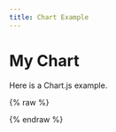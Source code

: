 ```yaml
---
title: Chart Example
---
```


# My Chart

Here is a Chart.js example.

<!-- Include Chart.js library (version 1.1.1) -->
<script src="https://cdnjs.cloudflare.com/ajax/libs/Chart.js/1.1.1/Chart.min.js"></script>

<div style="width: 50%">
  <canvas id="canvas" height="450" width="600"></canvas>
</div>

{% raw %}
<script>
var getRandomDataArray = function () {
  var dataArray = [];
  for (var i = 0; i < 7; i++) dataArray.push(Math.round(Math.random() * 100));
  return dataArray;
}

var chartData = {
  labels : ["January","February","March","April","May","June","July"],
  datasets : [
    {
      label: "My First dataset",
      fillColor : "rgba(220,220,220,0.2)",
      strokeColor : "rgba(220,220,220,1)",
      pointColor : "rgba(220,220,220,1)",
      pointStrokeColor : "#fff",
      pointHighlightFill : "#fff",
      pointHighlightStroke : "rgba(220,220,220,1)",
      data : getRandomDataArray()
    },
    {
      label: "My Second dataset",
      fillColor : "rgba(151,187,205,0.2)",
      strokeColor : "rgba(151,187,205,1)",
      pointColor : "rgba(151,187,205,1)",
      pointStrokeColor : "#fff",
      pointHighlightFill : "#fff",
      pointHighlightStroke : "rgba(151,187,205,1)",
      data : getRandomDataArray()
    }
  ]
}

window.onload = function(){
  var chartOptions = { responsive : true };
  var chart = document.getElementById("canvas").getContext("2d");
  window.myBar = new Chart(chart).Line(chartData, chartOptions);
}
</script>
{% endraw %}
